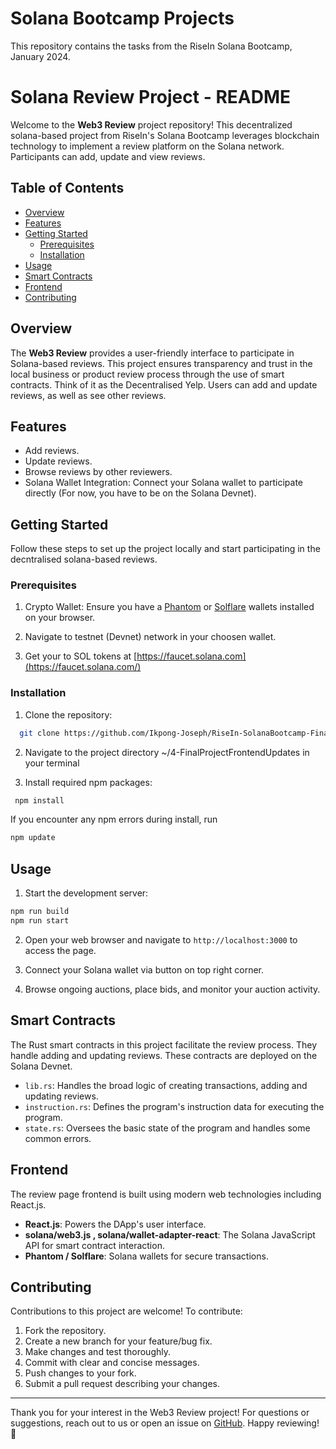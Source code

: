 # Solana Bootcamp Projects

This repository contains the tasks from the RiseIn Solana Bootcamp, January 2024.

# Solana Review Project - README

Welcome to the **Web3 Review** project repository! This decentralized solana-based project from RiseIn's Solana Bootcamp leverages blockchain technology to implement a review platform on the Solana network. Participants can add, update and view reviews.

## Table of Contents

- [Overview](#overview)
- [Features](#features)
- [Getting Started](#getting-started)
  - [Prerequisites](#prerequisites)
  - [Installation](#installation)
- [Usage](#usage)
- [Smart Contracts](#smart-contracts)
- [Frontend](#frontend)
- [Contributing](#contributing)

## Overview

The **Web3 Review** provides a user-friendly interface to participate in Solana-based reviews. This project ensures transparency and trust in the local business or product review process through the use of smart contracts. Think of it as the Decentralised Yelp. Users can add and update reviews, as well as see other reviews.

## Features

- Add reviews.
- Update reviews.
- Browse reviews by other reviewers.
- Solana Wallet Integration: Connect your Solana wallet to participate directly (For now, you have to be on the Solana Devnet).

## Getting Started

Follow these steps to set up the project locally and start participating in the decntralised solana-based reviews.

### Prerequisites

1. Crypto Wallet: Ensure you have a [Phantom](https://phantom.app/) or [Solflare](https://solflare.com/) wallets installed on your browser.

2. Navigate to testnet (Devnet) network in your choosen wallet.

3. Get your to SOL tokens at [https://faucet.solana.com](https://faucet.solana.com/)

### Installation

1. Clone the repository:

```bash
  git clone https://github.com/Ikpong-Joseph/RiseIn-SolanaBootcamp-FinalProject.git
```

2. Navigate to the project directory ~/4-FinalProjectFrontendUpdates in your terminal


3. Install required npm packages:

```bash
 npm install
```

If you encounter any npm errors during install, run

```bash
npm update
```

## Usage

1. Start the development server:

```bash
npm run build
npm run start
```

2. Open your web browser and navigate to `http://localhost:3000` to access the page.

3. Connect your Solana wallet via button on top right corner.

4. Browse ongoing auctions, place bids, and monitor your auction activity.

## Smart Contracts

The Rust smart contracts in this project facilitate the review process. They handle adding and updating reviews. These contracts are deployed on the Solana Devnet.

- `lib.rs`: Handles the broad logic of creating transactions, adding and updating reviews.
- `instruction.rs`: Defines the program's instruction data for executing the program.
- `state.rs`: Oversees the basic state of the program and handles some common errors.

## Frontend

The review page frontend is built using modern web technologies including React.js. 

- **React.js**: Powers the DApp's user interface.
- **solana/web3.js , solana/wallet-adapter-react**: The Solana JavaScript API for smart contract interaction.
- **Phantom / Solflare**: Solana wallets for secure transactions.

## Contributing

Contributions to this project are welcome! To contribute:

1. Fork the repository.
2. Create a new branch for your feature/bug fix.
3. Make changes and test thoroughly.
4. Commit with clear and concise messages.
5. Push changes to your fork.
6. Submit a pull request describing your changes.

---

Thank you for your interest in the Web3 Review project! For questions or suggestions, reach out to us or open an issue on [GitHub](https://github.com/Ikpong-Joseph/RiseIn-SolanaBootcamp-FinalProject). Happy reviewing! 🚀

